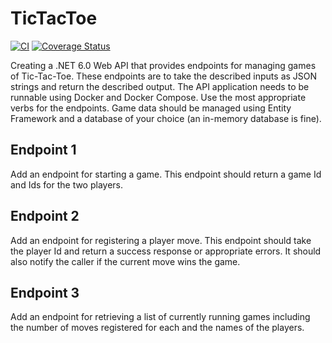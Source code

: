 # TicTacToe
[![CI](https://github.com/SyedAhmedCU/TicTacToeAPI/actions/workflows/ci.yaml/badge.svg)](https://github.com/SyedAhmedCU/TicTacToeAPI/actions/workflows/ci.yaml)
[![Coverage Status](https://coveralls.io/repos/github/SyedAhmedCU/TicTacToeAPI/badge.svg?branch=HEAD)](https://coveralls.io/github/SyedAhmedCU/TicTacToeAPI?branch=HEAD)

Creating a .NET 6.0 Web API that provides endpoints for managing games of Tic-Tac-Toe. These endpoints are to take the described inputs as JSON strings and return the described output. The API application needs to be runnable using Docker and Docker Compose. Use the most appropriate verbs for the endpoints. Game data should be managed using Entity Framework and a database of your choice (an in-memory database is fine).
## Endpoint 1
Add an endpoint for starting a game. This endpoint should return a game Id and Ids for the two players.
## Endpoint 2
Add an endpoint for registering a player move. This endpoint should take the player Id and return a success response or appropriate errors. It should also notify the caller if the current move wins the game.
## Endpoint 3
Add an endpoint for retrieving a list of currently running games including the number of moves registered for each and the names of the players.
